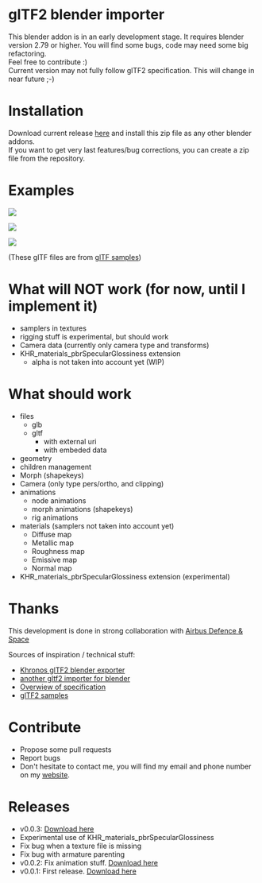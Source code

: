 # glTF2 blender importer

This blender addon is in an early development stage. It requires blender version 2.79 or higher.
You will find some bugs, code may need some big refactoring.  
Feel free to contribute :)  
Current version may not fully follow glTF2 specification. This will change in near future ;-)

# Installation

Download current release [here](https://github.com/julienduroure/gltf2-blender-importer/releases) and install this zip file as any other blender addons.  
If you want to get very last features/bug corrections, you can create a zip file from the repository.

# Examples

![](doc/BoomBox.png)  

![](doc/CesiumMan.png)  

![](doc/FlightHelmet.png)

(These glTF files are from [glTF samples](https://github.com/KhronosGroup/glTF-Sample-Models))

# What will NOT work (for now, until I implement it)  
*  samplers in textures
*  rigging stuff is experimental, but should work
*  Camera data (currently only camera type and transforms)
*  KHR_materials_pbrSpecularGlossiness extension
    *  alpha is not taken into account yet (WIP)

# What should work  
*  files  
    *  glb  
    *  gltf  
        *  with external uri  
        *  with embeded data  
*  geometry
*  children management
*  Morph (shapekeys)  
*  Camera (only type pers/ortho, and clipping)
*  animations  
    *  node animations  
    *  morph animations (shapekeys)  
    *  rig animations
*  materials (samplers not taken into account yet)
    *  Diffuse map
    *  Metallic map
    *  Roughness map
    *  Emissive map
    *  Normal map
*  KHR_materials_pbrSpecularGlossiness extension (experimental)

# Thanks

This development is done in strong collaboration with [Airbus Defence & Space][5]

Sources of inspiration / technical stuff:  
*  [Khronos glTF2 blender exporter][1]
*  [another gltf2 importer for blender][2]
*  [Overwiew of specification][3]
*  [glTF2 samples][4]

# Contribute
  *  Propose some pull requests
  *  Report bugs
  *  Don't hesitate to contact me, you will find my email and phone number on my [website](http://julienduroure.com).

# Releases
*  v0.0.3: [Download here](https://github.com/julienduroure/gltf2-blender-importer/releases/download/v0.0.3/io_scene_gltf2_importer.zip)
  *  Experimental use of KHR_materials_pbrSpecularGlossiness
  *  Fix bug when a texture file is missing
  *  Fix bug with armature parenting
*  v0.0.2: Fix animation stuff. [Download here](https://github.com/julienduroure/gltf2-blender-importer/releases/download/v0.0.2/io_scene_gltf2_importer.zip)
*  v0.0.1: First release. [Download here](https://github.com/julienduroure/gltf2-blender-importer/releases/download/v0.0.1/io_scene_gltf2_importer.zip)

[1]: https://github.com/KhronosGroup/glTF-Blender-Exporter
[2]: https://github.com/ksons/gltf-blender-importer
[3]: https://github.com/KhronosGroup/glTF/blob/master/specification/2.0/figures/gltfOverview-2.0.0a.png
[4]: https://github.com/KhronosGroup/glTF-Sample-Models
[5]: http://www.airbus.com/space.html
